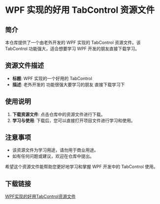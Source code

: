 # WPF 实现的好用 TabControl 资源文件

## 简介

本仓库提供了一个由老外开发的 WPF 实现的 TabControl 资源文件。该 TabControl 功能强大，适合想要学习 WPF 开发的朋友直接下载学习。

## 资源文件描述

- **标题**: WPF 实现的一个好用的 TabControl
- **描述**: 老外开发的  功能很强大要学习的朋友  直接下载学习下

## 使用说明

1. **下载资源文件**: 点击仓库中的资源文件进行下载。
2. **学习与使用**: 下载后，您可以直接打开项目文件进行学习和使用。

## 注意事项

- 该资源文件为学习用途，请勿用于商业用途。
- 如有任何问题或建议，欢迎在仓库中提出。

希望这个资源文件能帮助您更好地学习和掌握 WPF 开发中的 TabControl 使用。

## 下载链接

[WPF实现的好用TabControl资源文件](https://pan.quark.cn/s/db3be047f296)